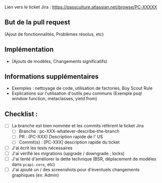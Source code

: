 Lien vers le ticket Jira : https://passculture.atlassian.net/browse/PC-XXXXX


## But de la pull request

(Ajout de fonctionnalités, Problèmes résolus, etc)

##  Implémentation

- (Ajouts de modèles, Changements significatifs)
​
##  Informations supplémentaires

- Exemples : nettoyage de code, utilisation de factories, Boy Scout Rule
- Explications sur l'utilisation d'outils peu communs (Exemple psql window function, metaclasses, yield from)
​
## Checklist :

- [ ] La branche est bien nommée et les commits réfèrent le ticket Jira
    - [ ] Branche : pc-XXX-whatever-describe-the-branch
    - [ ] PR : (PC-XXX) Description rapide de l' US
    - [ ] Commit(s) : [PC-XXX] description rapide du ticket
- [ ] J'ai écrit les tests nécessaires
- [ ] J'ai vérifié les migrations (upgrade / downgrade ; locks)
- [ ] J'ai tenté d'améliorer la dette technique (BSR, déplacement de modèles dans `pcapi.core`, etc)
- [ ] J'ai ajouté un / des screenshots pour d'éventuels changements graphiques (ex: Admin)
